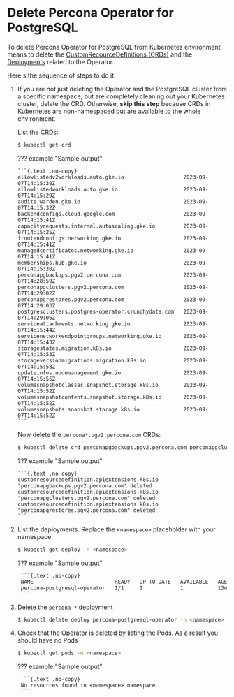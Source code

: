 # Delete Percona Operator for PostgreSQL

To delete Percona Operator for PostgreSQL from Kubernetes environment means to delete the [CustomRecourceDefinitions (CRDs)](https://kubernetes.io/docs/concepts/extend-kubernetes/api-extension/custom-resources/#customresourcedefinitions) and the [Deployments](https://kubernetes.io/docs/concepts/workloads/controllers/deployment/) related to the Operator. 

Here's the sequence of steps to do it:

1.  If you are not just deleting the Operator and the PostgreSQL cluster from a
    specific namespace, but are completely cleaning out your Kubernetes cluster,
    delete the CRD. Otherwise, **skip this step** because CRDs in Kubernetes are
    non-namespaced but are available to the whole environment.

    List the CRDs:

    ```{.bash data-prompt="$"}
    $ kubectl get crd
    ```

    ??? example "Sample output"

        ```{.text .no-copy}
        allowlistedv2workloads.auto.gke.io                   2023-09-07T14:15:30Z
        allowlistedworkloads.auto.gke.io                     2023-09-07T14:15:29Z
        audits.warden.gke.io                                 2023-09-07T14:15:32Z
        backendconfigs.cloud.google.com                      2023-09-07T14:15:41Z
        capacityrequests.internal.autoscaling.gke.io         2023-09-07T14:15:25Z
        frontendconfigs.networking.gke.io                    2023-09-07T14:15:41Z
        managedcertificates.networking.gke.io                2023-09-07T14:15:41Z
        memberships.hub.gke.io                               2023-09-07T14:15:30Z
        perconapgbackups.pgv2.percona.com                    2023-09-07T14:28:59Z
        perconapgclusters.pgv2.percona.com                   2023-09-07T14:29:02Z
        perconapgrestores.pgv2.percona.com                   2023-09-07T14:29:03Z
        postgresclusters.postgres-operator.crunchydata.com   2023-09-07T14:29:06Z
        serviceattachments.networking.gke.io                 2023-09-07T14:15:44Z
        servicenetworkendpointgroups.networking.gke.io       2023-09-07T14:15:43Z
        storagestates.migration.k8s.io                       2023-09-07T14:15:53Z
        storageversionmigrations.migration.k8s.io            2023-09-07T14:15:53Z
        updateinfos.nodemanagement.gke.io                    2023-09-07T14:15:55Z
        volumesnapshotclasses.snapshot.storage.k8s.io        2023-09-07T14:15:52Z
        volumesnapshotcontents.snapshot.storage.k8s.io       2023-09-07T14:15:52Z
        volumesnapshots.snapshot.storage.k8s.io              2023-09-07T14:15:52Z
        ```

    Now delete the `percona*.pgv2.percona.com` CRDs:

    ```{.bash data-prompt="$"}
    $ kubectl delete crd perconapgbackups.pgv2.percona.com perconapgclusters.pgv2.percona.com perconapgrestores.pgv2.percona.com
    ```

    ??? example "Sample output"

        ```{.text .no-copy}
        customresourcedefinition.apiextensions.k8s.io "perconapgbackups.pgv2.percona.com" deleted
        customresourcedefinition.apiextensions.k8s.io "perconapgclusters.pgv2.percona.com" deleted
        customresourcedefinition.apiextensions.k8s.io "perconapgrestores.pgv2.percona.com" deleted
        ```

3. List the deployments. Replace the `<namespace>` placeholder with your namespace.
    
    ```{.bash data-prompt="$"}
    $ kubectl get deploy -n <namespace>
    ```

    ??? example "Sample output"

        ```{.text .no-copy}
        NAME                          READY   UP-TO-DATE   AVAILABLE   AGE
        percona-postgresql-operator   1/1     1            1           13m
        ```

4. Delete the `percona-*` deployment

    ```{.bash data-prompt="$"}
    $ kubectl delete deploy percona-postgresql-operator -n <namespace>
    ```

5. Check that the Operator is deleted by listing the Pods. As a result you should have no Pods 

    ```{.bash data-prompt="$"}
    $ kubectl get pods -n <namespace>
    ``` 

    ??? example "Sample output"

        ```{.text .no-copy}
        No resources found in <namespace> namespace.
        ```
